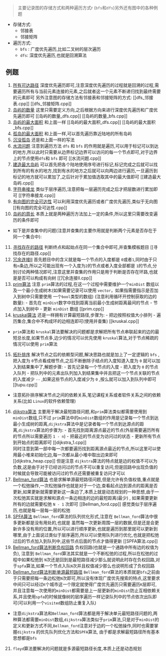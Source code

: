> 主要记录图的存储方式和两种遍历方式r
> (`bfs`和`dfs`)另外还有图中的各种例题
- 存储方式:
	- 邻接表
	- 邻接矩阵
- 遍历方式:
	- `bfs` : 广度优先遍历,比如二叉树的层次遍历
	- `dfs`: 深度优先遍历,也就是回溯算法
## 例题
1. [所有可达路径](https://kamacoder.com/problempage.php?pid=1170)  深度优先遍历即可,注意深度优先遍历的过程就是回溯的过程,需要遍历所有与当前元素连接的元素,之后就者这一个元素不断递归找到最终需要的元素即可   另外注意图的存储方法有邻接表和邻接矩阵的方式:    [[dfs_邻接表.cpp]]   [[dfs_邻接矩阵.cpp]]   
2. [岛屿的数量](https://kamacoder.com/problempage.php?pid=1171) 这里只需要定义方向,之后根据方向来进行深度优先遍历和广度优先遍历即可    [[岛屿的数量_dfs.cpp]]  [[岛屿的数量_bfs.cpp]] 
3. [岛屿的最大面积](https://kamacoder.com/problempage.php?pid=1172l) 和上面一样  [[岛屿的最大面积_dfs.cpp]]  [[岛屿的最大面积_bfs.cpp]]  
4. [孤岛的最大面积](https://kamacoder.com/problempage.php?pid=1173) 和上面一样,可以首先遍历靠近陆地的所有岛屿
5. [沉没孤岛](https://kamacoder.com/problempage.php?pid=1174) 还是和上面一样的写法
6. [水流问题](https://kamacoder.com/problempage.php?pid=1175) 注意到遍历方法 `dfs` 和 `bfs` 的作用就是遍历,可以用于标记可以到达的地方,所以此时只需要从边界标记边界可以访问的每一个节点即可,对于边界上的节点使用`dfs`和 `bfs` 即可    [[水流问题.cpp]] 
7. [建造最大岛屿](https://kamacoder.com/problempage.php?pid=1176) 可以首先把各个陆地使用序号进行标记,标记完成之后就可以找到所有的有水的地方,找到有水的地方之后就可以向两边进行遍历,一旦遍历到标记的地方就可以累加了,之后针对于累加值选取其中的最大值即可   [[建造最大岛屿.cpp]]  
8. [字符串接龙](https://kamacoder.com/problempage.php?pid=1183) 类似于层序遍历,注意把每一层遍历完成之后才把层数进行累加即可     [[字符串接龙.cpp]] 
9. [有向图的完全可达性](https://kamacoder.com/problempage.php?pid=1177) 可以利用深度优先遍历或者广度优先遍历,类似于无向图    [[有向图的完全可达性.cpp]]  
10. [岛屿的周长](https://kamacoder.com/problempage.php?pid=1178) 本质上就是两种遍历方法加上一定的条件,所以这里只需要改变遍历的条件即可
- 如下是并查集中的问题(注意并查集的主要作用就是判断两个元素是否存在于同一个集合中):
11. [寻找存在的路径](https://kamacoder.com/problempage.php?pid=1179)  判断终点和起始点在同一个集合中即可,并查集模板题目   [[寻找存在的路径.cpp]]   
12. [冗余连接II](https://kamacoder.com/problempage.php?pid=1182)  首先题目中的含义就是每一个节点的入度都是 `0`或者`1`,同时由于只有`n`条边,所以之可能出现有一个入度为`2`的节点或者入度全部都是 `1`的节点,分别讨论两种情况即可,注意这里并查集的作用只是用于判断是否存在环路,也就是是否可以构成有向树  [[冗余连接II.cpp]]  
13. [prim算法](https://kamacoder.com/problempage.php?pid=1053) 注意 `prim`算法的过程,在这一个过程中需要维护一个`minDist` 数组以及一个最小生成树木(如果需要记录可以使用 `vector`，如果指需要指示是否加入到树中只需要使用  一个`bool`类型的数组) (注意利用循环开控制获取的边的数量):
		- 首先在 `minDist`数字中找到距离当前最小生成树距离最间的节点
		- 节点加入到树中
		- 更新 `minDist` 数组  [[prim.cpp]] 
14. [kruskal算法](https://kamacoder.com/problempage.php?pid=1053) 还是一样拥有计算最短路径,步骤为:
	    - 把边按照权值大小排列
	    - 遍历集合,集合中不构成环的边相连即可(使用并查集)  [[kruskal.cpp]] 
- `prim`算法和 `kruskal`算法要解决的问题都是求解把所有节点串联起来的边的最短总长度,如果节点多,边少的情况可以优先使用 `kruskal`算法,对于节点稀疏的情况可以使用 `prim`算法
15. [拓扑排序](https://kamacoder.com/problempage.php?pid=1191)  解决节点之后的依赖型问题,解决思路也就是加上了一定逻辑的 `bfs` , 把入度为 `0`节点看成根节点,之后不断删除子结点的入度知道入度为 `0` 就可以加入到结果集中了,解题步骤:
		- 首先记录每一个节点的入度
		- 把入度为  `0` 的节点入队列
		- 把队列中的元素出队列加入到结果集中并且把这一个节点关联的节点的入度减少 `--` ,如果这些节点的入度减少为 `0` ,按么就可以加入到队列中即可    [[tupu.cpp]]  
- 注意拓扑排序解决节点之间的依赖关系,笔记课程关系或者软件关系之间的依赖关系(比如 `Linux`的软件依赖管理)
16. [dijkstra算法](https://kamacoder.com/problempage.php?pid=1047) 主要用于解决最短路径问题,和`prim`算法类似都需要使用到 `minDist`数组,只不过 `prim`算法中的`minDist`数组的作用是记录每一个节点到达最小生成树的距离,`dijkstra`算法中是记录者每一个节点到达源点的距离,`dijkstra`算法的步骤为:
		 - 首先找到距离源点最近的节点(外层需要遍历所有的节点所以需要遍历 `1 - n`)
		 - 把最近的节点变为访问过的状态
		 - 更新所有节点到开始点的距离即可  [[dijkstra_1.cpp]]  
	同时注意到第一部中每一次都要遍历找到距离源点最近的节点,所以这里可以使用最小堆来初始化边,每一次都从最小堆中取出边来即可   [[dijkstra_heap.cpp]]  但是注意 `dijkstra`算法的特点就是边的权值不可以为负数,这是由于对于已经访问过的节点不可以重复访问,但是回路中出现负值的时候就会导致可能被访问过的节点还需要被重复访问才可以
17. [Bellman_ford算法](https://kamacoder.com/problempage.php?pid=1152)  也是求解单源最短路径问题,但是允许有负值权值,重点就是一个松弛操作,一次松弛操作也就是对于一个边,查看起点边到源点的距离是否更新,如果更新就需要更新这一条边了,本质上就是动态规划的一种思想,由于一次松弛其实就是求解和源点一条边相连的边的最短距离(最少) , 如果需要更新所有的边就需要松弛 `N - 1` 次即可  [[Bellman_ford.cpp]]  感觉类似于层序遍历,也就是每一层每一层的松弛
18. [SPFA算法](https://kamacoder.com/problempage.php?pid=1152) `Bellman_ford`算法的队列优化形式,注意在 `Bellman_ford`算法中很多更新都是没有用处的,也就是 虽然每一次更新周围一层的数据,但是还是会更新许多没有用的位置,所以可以进行顺序更新,也就是遍历到那里就可以更新到哪里,由于上面说过类似于层序遍历,所以可以使用队列进行优化,也就是把松弛过后的节点加入到队列中,这些节点后面的节点才值得更新     [[SPFA算法.cpp]]  
19. [Bellman_ford算法判断负权回路](https://kamacoder.com/problempage.php?pid=1153)  负权回路(也就是一个通路中所有边的权值为负), 注意到 `Bellman_ford`算法其实就是一个不断松弛的过程,所以在松弛的过程中如果松弛到 `N`次还是回到是最短路径减少那么就说明此时存在负权回路,对于`spfa`算法,如果一个节点入队`N`次并且权值减少那么也说明形成了负权回路  
20. [Bellman_ford算法判断单源最短路径](https://kamacoder.com/problempage.php?pid=1154) `Bellman_ford`算法的本质就是`bfs`之前由于只需要把每一条边松弛`N`次即可,所以没有体现广度优先搜索的特点,这里要求中间只可以经过`K`个城市这一个限定就使得广度优先遍历只需要遍历`K`层即可,并且注意每一次使用的`minDist`都需要是上一层更新的`minDist`防止互相依赖关系,并且使用`spfa`的时候就像树的层序遍历一样记录队列中的节点依次出队即可(可以利用一个`visited`数组防止重复入队)
- 注意`dijkstra`算法和`Bellman_ford`算法都是用于解决单元最短路径问题的,两种算法都需要`minDist`数组,`dijkstra`算法类似于`prim`算法,只是对于`minDist`的定义和更新方式不同,`Bellman_ford`注意对于边的一个松弛操作,同时也需要掌握`dijkstra` 的优先队列优化方法和`SPFA`算法, 由于都是求解最短路径所有基本思想都是`bfs`
21. `floyd`算法要解决的问题就是多源最短路径长度,本质上还是动态规划